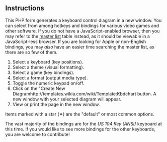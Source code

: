 ## Instructions

This PHP form generates a keyboard control diagram in a new window. You can select from among hotkeys and bindings for various video games and other software. If you do not have a JavaScript-enabled browser, then you may refer to the [master list](http://isometricland.net/keyboard/keyboard-list.php) table instead, as it should be viewable in a JavaScript-less browser. If you are looking for Apple or non-English bindings, you may *also* have an easier time searching the master list, as there are so few of them.

1. Select a keyboard (key positions).
1. Select a theme (visual formatting).
1. Select a game (key bindings).
1. Select a format (output media type).
1. Toggle the numeric keypad on/off.
1. Click on the &quot;Create New Diagramhttp://templates.wikia.com/wiki/Template:Kbdchart button. A new window with your selected diagram will appear.
1. View or print the page in the new window.

Items marked with a star (&#10022;) are the &quot;default&quot; or most common options.

The vast majority of the bindings are for the *US 104 Key (ANSI)* keyboard at this time. If you would like to see more bindings for the other keyboards, you are welcome to contribute!
